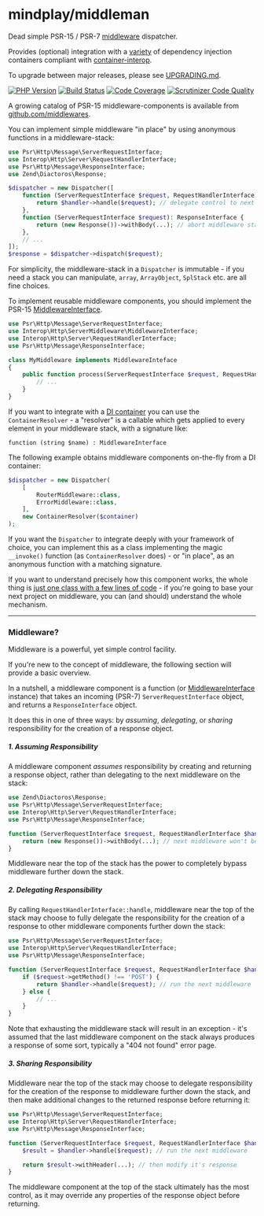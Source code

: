 mindplay/middleman
==================

Dead simple PSR-15 / PSR-7 [middleware](#middleware) dispatcher.

Provides (optional) integration with a [variety](https://github.com/container-interop/container-interop#compatible-projects)
of dependency injection containers compliant with [container-interop](https://github.com/container-interop/container-interop).

To upgrade between major releases, please see [UPGRADING.md](UPGRADING.md).

[![PHP Version](https://img.shields.io/badge/php-5.4%2B-blue.svg)](https://packagist.org/packages/mindplay/middleman)
[![Build Status](https://travis-ci.org/mindplay-dk/middleman.svg?branch=master)](https://travis-ci.org/mindplay-dk/middleman)
[![Code Coverage](https://scrutinizer-ci.com/g/mindplay-dk/middleman/badges/coverage.png?b=master)](https://scrutinizer-ci.com/g/mindplay-dk/middleman/?branch=master)
[![Scrutinizer Code Quality](https://scrutinizer-ci.com/g/mindplay-dk/middleman/badges/quality-score.png?b=master)](https://scrutinizer-ci.com/g/mindplay-dk/middleman/?branch=master)

A growing catalog of PSR-15 middleware-components is available from [github.com/middlewares](https://github.com/middlewares).

You can implement simple middleware "in place" by using anonymous functions in a middleware-stack:

```php
use Psr\Http\Message\ServerRequestInterface;
use Interop\Http\Server\RequestHandlerInterface;
use Psr\Http\Message\ResponseInterface;
use Zend\Diactoros\Response;

$dispatcher = new Dispatcher([
    function (ServerRequestInterface $request, RequestHandlerInterface $handler): ResponseInterface {
        return $handler->handle($request); // delegate control to next middleware
    },
    function (ServerRequestInterface $request): ResponseInterface {
        return (new Response())->withBody(...); // abort middleware stack and return the response
    },
    // ...
]);
$response = $dispatcher->dispatch($request);
```

For simplicity, the middleware-stack in a `Dispatcher` is immutable - if you need a stack you can manipulate, `array`, `ArrayObject`, `SplStack` etc. are all fine choices.

To implement reusable middleware components, you should implement the PSR-15 [MiddlewareInterface](https://github.com/http-interop/http-server-middleware/blob/master/src/MiddlewareInterface.php).

```php
use Psr\Http\Message\ServerRequestInterface;
use Interop\Http\ServerMiddleware\MiddlewareInterface;
use Interop\Http\Server\RequestHandlerInterface;
use Psr\Http\Message\ResponseInterface;

class MyMiddleware implements MiddlewareInteface
{
    public function process(ServerRequestInterface $request, RequestHandlerInterface $handler): ResponseInterface {
        // ...
    }
}
```

If you want to integrate with a [DI container](https://github.com/container-interop/container-interop#compatible-projects)
you can use the `ContainerResolver` - a "resolver" is a callable which gets applied to every element in your middleware stack,
with a signature like:

    function (string $name) : MiddlewareInterface

The following example obtains middleware components on-the-fly from a DI container:

```php
$dispatcher = new Dispatcher(
    [
        RouterMiddleware::class,
        ErrorMiddleware::class,
    ],
    new ContainerResolver($container)
);
```

If you want the `Dispatcher` to integrate deeply with your framework of choice, you can implement this as a class
implementing the magic `__invoke()` function (as `ContainerResolver` does) - or "in place", as an anonymous function
with a matching signature.

If you want to understand precisely how this component works, the whole thing is [just one class
with a few lines of code](src/Dispatcher.php) - if you're going to base your next
project on middleware, you can (and should) understand the whole mechanism.

-----

<a name="middleware"></a>
### Middleware?

Middleware is a powerful, yet simple control facility.

If you're new to the concept of middleware, the following section will provide a basic overview.

In a nutshell, a middleware component is a function (or [MiddlewareInterface](https://github.com/http-interop/http-server-middleware/blob/master/src/MiddlewareInterface.php) instance)
that takes an incoming (PSR-7) `ServerRequestInterface` object, and returns a `ResponseInterface` object.

It does this in one of three ways: by *assuming*, *delegating*, or *sharing* responsibility
for the creation of a response object.

##### 1. Assuming Responsibility

A middleware component *assumes* responsibility by creating and returning a response object,
rather than delegating to the next middleware on the stack:

```php
use Zend\Diactoros\Response;
use Psr\Http\Message\ServerRequestInterface;
use Interop\Http\Server\RequestHandlerInterface;
use Psr\Http\Message\ResponseInterface;

function (ServerRequestInterface $request, RequestHandlerInterface $handler): ResponseInterface {
    return (new Response())->withBody(...); // next middleware won't be run
}
```

Middleware near the top of the stack has the power to completely bypass middleware
further down the stack.

##### 2. Delegating Responsibility

By calling `RequestHandlerInterface::handle`, middleware near the top of the stack may choose to fully delegate the
responsibility for the creation of a response to other middleware components
further down the stack:

```php
use Psr\Http\Message\ServerRequestInterface;
use Interop\Http\Server\RequestHandlerInterface;
use Psr\Http\Message\ResponseInterface;

function (ServerRequestInterface $request, RequestHandlerInterface $handler): ResponseInterface {
    if ($request->getMethod() !== 'POST') {
        return $handler->handle($request); // run the next middleware
    } else {
        // ...
    }
}
```

Note that exhausting the middleware stack will result in an exception - it's assumed that
the last middleware component on the stack always produces a response of some sort, typically
a "404 not found" error page.

##### 3. Sharing Responsibility

Middleware near the top of the stack may choose to delegate responsibility for the creation of
the response to middleware further down the stack, and then make additional changes to
the returned response before returning it:

```php
use Psr\Http\Message\ServerRequestInterface;
use Interop\Http\Server\RequestHandlerInterface;
use Psr\Http\Message\ResponseInterface;

function (ServerRequestInterface $request, RequestHandlerInterface $handler): ResponseInterface {
    $result = $handler->handle($request); // run the next middleware

    return $result->withHeader(...); // then modify it's response
}
```

The middleware component at the top of the stack ultimately has the most control, as it may
override any properties of the response object before returning.
